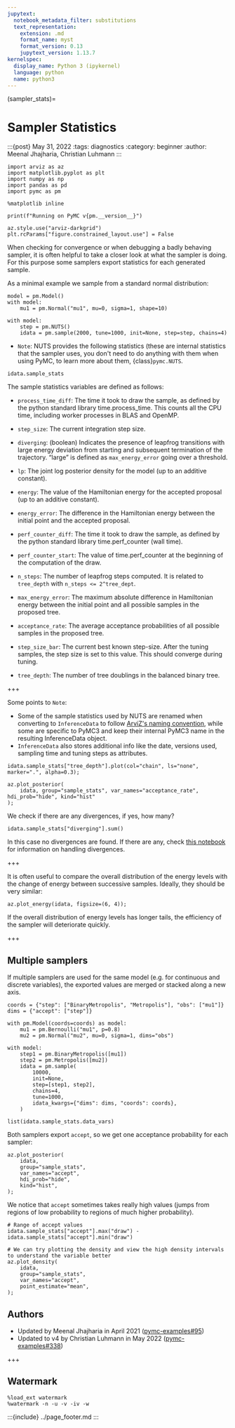 ```yaml
---
jupytext:
  notebook_metadata_filter: substitutions
  text_representation:
    extension: .md
    format_name: myst
    format_version: 0.13
    jupytext_version: 1.13.7
kernelspec:
  display_name: Python 3 (ipykernel)
  language: python
  name: python3
---
```


(sampler_stats)=
# Sampler Statistics

:::{post} May 31, 2022
:tags: diagnostics 
:category: beginner
:author: Meenal Jhajharia, Christian Luhmann
:::

```{code-cell} ipython3
import arviz as az
import matplotlib.pyplot as plt
import numpy as np
import pandas as pd
import pymc as pm

%matplotlib inline

print(f"Running on PyMC v{pm.__version__}")
```

```{code-cell} ipython3
az.style.use("arviz-darkgrid")
plt.rcParams["figure.constrained_layout.use"] = False
```

When checking for convergence or when debugging a badly behaving sampler, it is often helpful to take a closer look at what the sampler is doing. For this purpose some samplers export statistics for each generated sample. 

As a minimal example we sample from a standard normal distribution:

```{code-cell} ipython3
model = pm.Model()
with model:
    mu1 = pm.Normal("mu1", mu=0, sigma=1, shape=10)
```

```{code-cell} ipython3
with model:
    step = pm.NUTS()
    idata = pm.sample(2000, tune=1000, init=None, step=step, chains=4)
```

- `Note`: NUTS provides the following statistics (these are internal statistics that the sampler uses, you don't need to do anything with them when using PyMC, to learn more about them, {class}`pymc.NUTS`.

```{code-cell} ipython3
idata.sample_stats
```

The sample statistics variables are defined as follows:

- `process_time_diff`: The time it took to draw the sample, as defined by the python standard library time.process_time. This counts all the CPU time, including worker processes in BLAS and OpenMP.

- `step_size`: The current integration step size.

- `diverging`: (boolean) Indicates the presence of leapfrog transitions with large energy deviation from starting and subsequent termination of the trajectory. “large” is defined as `max_energy_error` going over a threshold.

- `lp`: The joint log posterior density for the model (up to an additive constant).

- `energy`: The value of the Hamiltonian energy for the accepted proposal (up to an additive constant).

- `energy_error`: The difference in the Hamiltonian energy between the initial point and the accepted proposal.

- `perf_counter_diff`: The time it took to draw the sample, as defined by the python standard library time.perf_counter (wall time).

- `perf_counter_start`: The value of time.perf_counter at the beginning of the computation of the draw.

- `n_steps`: The number of leapfrog steps computed. It is related to `tree_depth` with `n_steps <= 2^tree_dept`.

- `max_energy_error`: The maximum absolute difference in Hamiltonian energy between the initial point and all possible samples in the proposed tree.

- `acceptance_rate`: The average acceptance probabilities of all possible samples in the proposed tree.

- `step_size_bar`: The current best known step-size. After the tuning samples, the step size is set to this value. This should converge during tuning.

- `tree_depth`: The number of tree doublings in the balanced binary tree.

+++

Some points to `Note`:
- Some of the sample statistics used by NUTS are renamed when converting to `InferenceData` to follow [ArviZ's naming convention](https://arviz-devs.github.io/arviz/schema/schema.html#sample-stats), while some are specific to PyMC3 and keep their internal PyMC3 name in the resulting InferenceData object.
- `InferenceData` also stores additional info like the date, versions used, sampling time and tuning steps as attributes.

```{code-cell} ipython3
idata.sample_stats["tree_depth"].plot(col="chain", ls="none", marker=".", alpha=0.3);
```

```{code-cell} ipython3
az.plot_posterior(
    idata, group="sample_stats", var_names="acceptance_rate", hdi_prob="hide", kind="hist"
);
```

We check if there are any divergences, if yes, how many?

```{code-cell} ipython3
idata.sample_stats["diverging"].sum()
```

In this case no divergences are found. If there are any, check [this notebook](https://github.com/pymc-devs/pymc-examples/blob/main/examples/diagnostics_and_criticism/Diagnosing_biased_Inference_with_Divergences.ipynb) for  information on handling divergences.

+++

It is often useful to compare the overall distribution of the
energy levels with the change of energy between successive samples.
Ideally, they should be very similar:

```{code-cell} ipython3
az.plot_energy(idata, figsize=(6, 4));
```

If the overall distribution of energy levels has longer tails, the efficiency of the sampler will deteriorate quickly.

+++

## Multiple samplers

If multiple samplers are used for the same model (e.g. for continuous and discrete variables), the exported values are merged or stacked along a new axis.

```{code-cell} ipython3
coords = {"step": ["BinaryMetropolis", "Metropolis"], "obs": ["mu1"]}
dims = {"accept": ["step"]}

with pm.Model(coords=coords) as model:
    mu1 = pm.Bernoulli("mu1", p=0.8)
    mu2 = pm.Normal("mu2", mu=0, sigma=1, dims="obs")
```

```{code-cell} ipython3
with model:
    step1 = pm.BinaryMetropolis([mu1])
    step2 = pm.Metropolis([mu2])
    idata = pm.sample(
        10000,
        init=None,
        step=[step1, step2],
        chains=4,
        tune=1000,
        idata_kwargs={"dims": dims, "coords": coords},
    )
```

```{code-cell} ipython3
list(idata.sample_stats.data_vars)
```

Both samplers export `accept`, so we get one acceptance probability for each sampler:

```{code-cell} ipython3
az.plot_posterior(
    idata,
    group="sample_stats",
    var_names="accept",
    hdi_prob="hide",
    kind="hist",
);
```

We notice that `accept` sometimes takes really high values (jumps from regions of low probability to regions of much higher probability).

```{code-cell} ipython3
# Range of accept values
idata.sample_stats["accept"].max("draw") - idata.sample_stats["accept"].min("draw")
```

```{code-cell} ipython3
# We can try plotting the density and view the high density intervals to understand the variable better
az.plot_density(
    idata,
    group="sample_stats",
    var_names="accept",
    point_estimate="mean",
);
```

## Authors
* Updated by Meenal Jhajharia in April 2021 ([pymc-examples#95](https://github.com/pymc-devs/pymc-examples/pull/95))
* Updated to v4 by Christian Luhmann in May 2022 ([pymc-examples#338](https://github.com/pymc-devs/pymc-examples/pull/338))

+++

## Watermark

```{code-cell} ipython3
%load_ext watermark
%watermark -n -u -v -iv -w
```

:::{include} ../page_footer.md
:::
